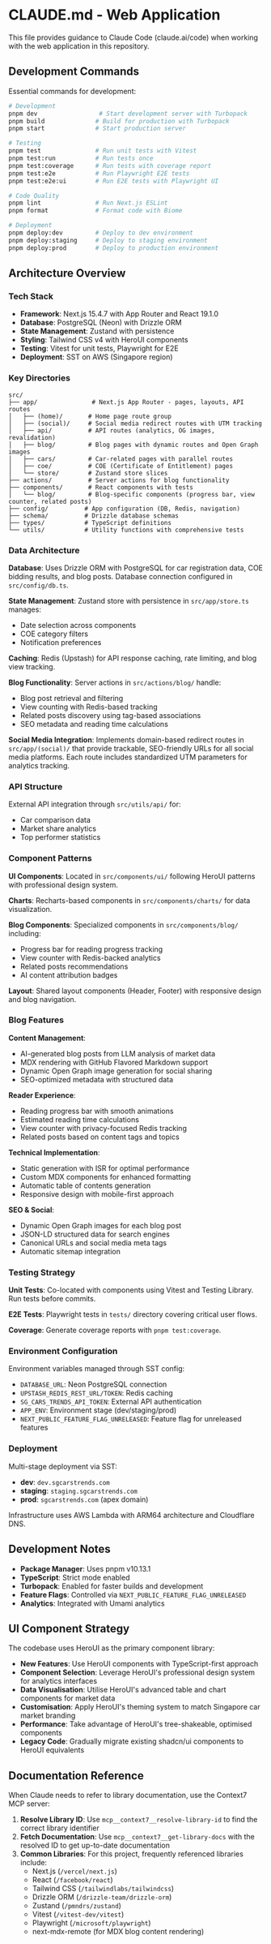 # CLAUDE.md - Web Application

This file provides guidance to Claude Code (claude.ai/code) when working with the web application in this repository.

## Development Commands

Essential commands for development:

```bash
# Development
pnpm dev                 # Start development server with Turbopack
pnpm build              # Build for production with Turbopack
pnpm start              # Start production server

# Testing
pnpm test               # Run unit tests with Vitest
pnpm test:run           # Run tests once
pnpm test:coverage      # Run tests with coverage report
pnpm test:e2e           # Run Playwright E2E tests
pnpm test:e2e:ui        # Run E2E tests with Playwright UI

# Code Quality
pnpm lint               # Run Next.js ESLint
pnpm format             # Format code with Biome

# Deployment
pnpm deploy:dev         # Deploy to dev environment
pnpm deploy:staging     # Deploy to staging environment
pnpm deploy:prod        # Deploy to production environment
```

## Architecture Overview

### Tech Stack

- **Framework**: Next.js 15.4.7 with App Router and React 19.1.0
- **Database**: PostgreSQL (Neon) with Drizzle ORM
- **State Management**: Zustand with persistence
- **Styling**: Tailwind CSS v4 with HeroUI components
- **Testing**: Vitest for unit tests, Playwright for E2E
- **Deployment**: SST on AWS (Singapore region)

### Key Directories

```
src/
├── app/               # Next.js App Router - pages, layouts, API routes
│   ├── (home)/       # Home page route group
│   ├── (social)/     # Social media redirect routes with UTM tracking
│   ├── api/          # API routes (analytics, OG images, revalidation)
│   ├── blog/         # Blog pages with dynamic routes and Open Graph images
│   ├── cars/         # Car-related pages with parallel routes
│   ├── coe/          # COE (Certificate of Entitlement) pages
│   └── store/        # Zustand store slices
├── actions/          # Server actions for blog functionality
├── components/       # React components with tests
│   └── blog/         # Blog-specific components (progress bar, view counter, related posts)
├── config/          # App configuration (DB, Redis, navigation)
├── schema/          # Drizzle database schemas
├── types/           # TypeScript definitions
└── utils/           # Utility functions with comprehensive tests
```

### Data Architecture

**Database**: Uses Drizzle ORM with PostgreSQL for car registration data, COE bidding results, and blog posts. Database
connection configured in `src/config/db.ts`.

**State Management**: Zustand store with persistence in `src/app/store.ts` manages:

- Date selection across components
- COE category filters
- Notification preferences

**Caching**: Redis (Upstash) for API response caching, rate limiting, and blog view tracking.

**Blog Functionality**: Server actions in `src/actions/blog/` handle:

- Blog post retrieval and filtering
- View counting with Redis-based tracking
- Related posts discovery using tag-based associations
- SEO metadata and reading time calculations

**Social Media Integration**: Implements domain-based redirect routes in `src/app/(social)/` that provide trackable,
SEO-friendly URLs for all social media platforms. Each route includes standardized UTM parameters for analytics
tracking.

### API Structure

External API integration through `src/utils/api/` for:

- Car comparison data
- Market share analytics
- Top performer statistics

### Component Patterns

**UI Components**: Located in `src/components/ui/` following HeroUI patterns with professional design system.

**Charts**: Recharts-based components in `src/components/charts/` for data visualization.

**Blog Components**: Specialized components in `src/components/blog/` including:

- Progress bar for reading progress tracking
- View counter with Redis-backed analytics
- Related posts recommendations
- AI content attribution badges

**Layout**: Shared layout components (Header, Footer) with responsive design and blog navigation.

### Blog Features

**Content Management**:

- AI-generated blog posts from LLM analysis of market data
- MDX rendering with GitHub Flavored Markdown support
- Dynamic Open Graph image generation for social sharing
- SEO-optimized metadata with structured data

**Reader Experience**:

- Reading progress bar with smooth animations
- Estimated reading time calculations
- View counter with privacy-focused Redis tracking
- Related posts based on content tags and topics

**Technical Implementation**:

- Static generation with ISR for optimal performance
- Custom MDX components for enhanced formatting
- Automatic table of contents generation
- Responsive design with mobile-first approach

**SEO & Social**:

- Dynamic Open Graph images for each blog post
- JSON-LD structured data for search engines
- Canonical URLs and social media meta tags
- Automatic sitemap integration

### Testing Strategy

**Unit Tests**: Co-located with components using Vitest and Testing Library. Run tests before commits.

**E2E Tests**: Playwright tests in `tests/` directory covering critical user flows.

**Coverage**: Generate coverage reports with `pnpm test:coverage`.

### Environment Configuration

Environment variables managed through SST config:

- `DATABASE_URL`: Neon PostgreSQL connection
- `UPSTASH_REDIS_REST_URL/TOKEN`: Redis caching
- `SG_CARS_TRENDS_API_TOKEN`: External API authentication
- `APP_ENV`: Environment stage (dev/staging/prod)
- `NEXT_PUBLIC_FEATURE_FLAG_UNRELEASED`: Feature flag for unreleased features

### Deployment

Multi-stage deployment via SST:

- **dev**: `dev.sgcarstrends.com`
- **staging**: `staging.sgcarstrends.com`
- **prod**: `sgcarstrends.com` (apex domain)

Infrastructure uses AWS Lambda with ARM64 architecture and Cloudflare DNS.

## Development Notes

- **Package Manager**: Uses pnpm v10.13.1
- **TypeScript**: Strict mode enabled
- **Turbopack**: Enabled for faster builds and development
- **Feature Flags**: Controlled via `NEXT_PUBLIC_FEATURE_FLAG_UNRELEASED`
- **Analytics**: Integrated with Umami analytics

## UI Component Strategy

The codebase uses HeroUI as the primary component library:

- **New Features**: Use HeroUI components with TypeScript-first approach
- **Component Selection**: Leverage HeroUI's professional design system for analytics interfaces
- **Data Visualisation**: Utilise HeroUI's advanced table and chart components for market data
- **Customisation**: Apply HeroUI's theming system to match Singapore car market branding
- **Performance**: Take advantage of HeroUI's tree-shakeable, optimised components
- **Legacy Code**: Gradually migrate existing shadcn/ui components to HeroUI equivalents

## Documentation Reference

When Claude needs to refer to library documentation, use the Context7 MCP server:

1. **Resolve Library ID**: Use `mcp__context7__resolve-library-id` to find the correct library identifier
2. **Fetch Documentation**: Use `mcp__context7__get-library-docs` with the resolved ID to get up-to-date documentation
3. **Common Libraries**: For this project, frequently referenced libraries include:
    - Next.js (`/vercel/next.js`)
    - React (`/facebook/react`)
    - Tailwind CSS (`/tailwindlabs/tailwindcss`)
    - Drizzle ORM (`/drizzle-team/drizzle-orm`)
    - Zustand (`/pmndrs/zustand`)
    - Vitest (`/vitest-dev/vitest`)
    - Playwright (`/microsoft/playwright`)
    - next-mdx-remote (for MDX blog content rendering)
